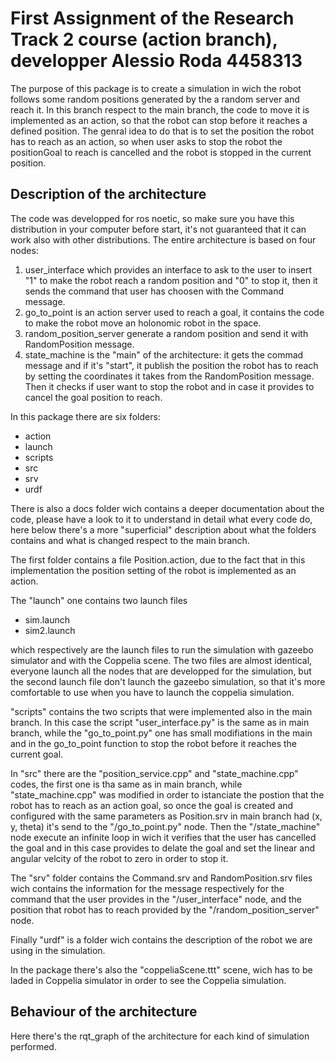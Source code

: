 # First Assignment of the Research Track 2 course (action branch), developper Alessio Roda 4458313

The purpose of this package is to create a simulation in wich the robot follows some random positions generated by the a random server and reach it.
In this branch respect to the main branch, the code to move it is implemented as an action, so that the robot can stop before it reaches a defined position.
The genral idea to do that is to set the position the robot has to reach as an action, so when user asks to stop the robot the positionGoal to reach is cancelled and the robot is stopped in the current position.

## Description of the architecture
 
 The code was developped for ros noetic, so make sure you have this distribution in your computer before start, it's not guaranteed that it can work also with other distributions. The entire architecture is based on four nodes:
 
 1) user_interface which provides an interface to ask to the user to insert "1" to make the robot reach a random position and "0" to stop it, then it sends the command that user has choosen with the Command message.
 2) go_to_point is an action server used to reach a goal, it contains the code to make the robot move an holonomic robot in the space.
 3) random_position_server generate a random position and send it with RandomPosition message.
 4) state_machine is the "main" of the architecture: it gets the commad message and if it's "start", it publish the position the robot has to reach by setting the coordinates it takes from the RandomPosition message. Then it checks if user want to stop the robot and in case it provides to cancel the goal position to reach.
 
 In this package there are six folders:
 
 * action
 * launch
 * scripts
 * src
 * srv
 * urdf

There is also a docs folder wich contains a deeper documentation about the code, please have a look to it to understand in detail what every code do, here below there's a more "superficial" description about what the folders contains and what is changed respect to the main branch.

The first folder contains a file Position.action, due to the fact that in this implementation the position setting of the robot is implemented as an action.
 
The "launch" one contains two launch files
 
 * sim.launch
 * sim2.launch
 
 which respectively are the launch files to run the simulation with gazeebo simulator and with the Coppelia scene. The two files are almost identical, everyone launch all the nodes that are developped for the simulation, but the second launch file don't launch the gazeebo simulation, so that it's more comfortable to use when you have to launch the coppelia simulation.
 
"scripts" contains the two scripts that were implemented also in the main branch. In this case the script "user_interface.py" is the same as in main branch, while the "go_to_point.py" one has small modifiations in the main and in the go_to_point function to stop the robot before it reaches the current goal.

In "src" there are the "position_service.cpp" and "state_machine.cpp" codes, the first one is tha same as in main branch, while "state_machine.cpp" was modified in order to istanciate the postion that the robot has to reach as an action goal, so once the goal is created and configured with the same parameters as Position.srv in main branch had (x, y, theta) it's send to the "/go_to_point.py" node. Then the "/state_machine" node execute an infinite loop in wich it verifies that the user has cancelled the goal and in this case provides to delate the goal and set the linear and angular velcity of the robot to zero in order to stop it.

The "srv" folder contains the Command.srv and RandomPosition.srv files wich contains the information for the message respectively for the command that the user provides in the "/user_interface" node, and the position that robot has to reach provided by the "/random_position_server" node.

Finally "urdf" is a folder wich contains the description of the robot we are using in the simulation.

In the package there's also the "coppeliaScene.ttt" scene, wich has to be laded in Coppelia simulator in order to see the Coppelia simulation.

## Behaviour of the architecture

Here there's the rqt_graph of the architecture for each kind of simulation performed.


 
 

